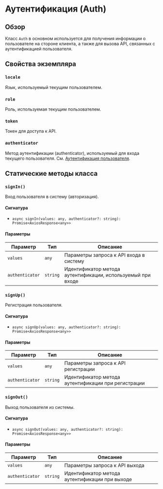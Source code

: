 # Аутентификация (Auth)

## Обзор

Класс `Auth` в основном используется для получения информации о пользователе на стороне клиента, а также для вызова API, связанных с аутентификацией пользователя.

## Свойства экземпляра

### `locale`

Язык, используемый текущим пользователем.

### `role`

Роль, используемая текущим пользователем.

### `token`

Токен для доступа к API.

### `authenticator`

Метод аутентификации (authenticator), используемый для входа текущего пользователя. См. [Аутентификация пользователя](../../handbook/auth/user.md).

## Статические методы класса

### `signIn()`

Вход пользователя в систему (авторизация).

#### Сигнатура

- `async signIn(values: any, authenticator?: string): Promise<AxiosResponse<any>>`

#### Параметры

| Параметр         | Тип      | Описание                                      |
|------------------|----------|-----------------------------------------------|
| `values`         | `any`    | Параметры запроса к API входа в систему       |
| `authenticator`  | `string` | Идентификатор метода аутентификации, используемый при входе |

### `signUp()`

Регистрация пользователя.

#### Сигнатура

- `async signUp(values: any, authenticator?: string): Promise<AxiosResponse<any>>`

#### Параметры

| Параметр         | Тип      | Описание                                          |
|------------------|----------|---------------------------------------------------|
| `values`         | `any`    | Параметры запроса к API регистрации              |
| `authenticator`  | `string` | Идентификатор метода аутентификации при регистрации |

### `signOut()`

Выход пользователя из системы.

#### Сигнатура

- `async signOut(values: any, authenticator?: string): Promise<AxiosResponse<any>>`

#### Параметры

| Параметр         | Тип      | Описание                                      |
|------------------|----------|-----------------------------------------------|
| `values`         | `any`    | Параметры запроса к API выхода                |
| `authenticator`  | `string` | Идентификатор метода аутентификации при выходе |
